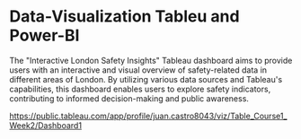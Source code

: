 # Data-Visualization Tableu and Power-BI

The "Interactive London Safety Insights" Tableau dashboard aims to provide users with an interactive and visual overview of safety-related data in different areas of London. By utilizing various data sources and Tableau's capabilities, this dashboard enables users to explore safety indicators, contributing to informed decision-making and public awareness.

https://public.tableau.com/app/profile/juan.castro8043/viz/Table_Course1_Week2/Dashboard1

